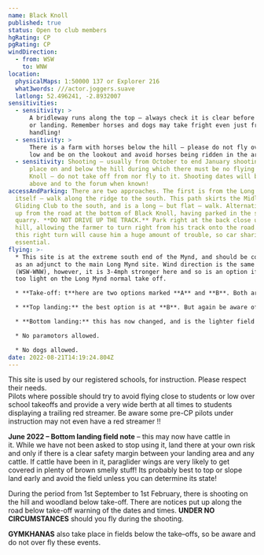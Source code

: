 ```yaml
---
name: Black Knoll
published: true
status: Open to club members
hgRating: CP
pgRating: CP
windDirection:
  - from: WSW
    to: WNW
location:
  physicalMaps: 1:50000 137 or Explorer 216
  what3words: ///actor.joggers.suave
  latlong: 52.496241, -2.8932007
sensitivities:
  - sensitivity: >
      A bridleway runs along the top – always check it is clear before launching
      or landing. Remember horses and dogs may take fright even just from ground
      handling!
  - sensitivity: >
      There is a farm with horses below the hill – please do not fly over this
      low and be on the lookout and avoid horses being ridden in the area!
  - sensitivity: Shooting – usually from October to end January shooting may take
      place on and below the hill during which there must be no flying on Black
      Knoll – do not take off from nor fly to it. Shooting dates will be pasted
      above and to the forum when known!
accessAndParking: There are two approaches. The first is from the Long Mynd
  itself – walk along the ridge to the south. This path skirts the Midland
  Gliding Club to the south, and is a long – but flat – walk. Alternatively walk
  up from the road at the bottom of Black Knoll, having parked in the small
  quarry. **DO NOT DRIVE UP THE TRACK.** Park right at the back close up to the
  hill, allowing the farmer to turn right from his track onto the road. Blocking
  this right turn will cause him a huge amount of trouble, so car sharing is
  essential.
flying: >-
  * This site is at the extreme south end of the Mynd, and should be considered
  as an adjunct to the main Long Mynd site. Wind direction is the same
  (WSW-WNW), however, it is 3-4mph stronger here and so is an option if it is
  too light on the Long Mynd normal take off.

  * **Take-off: t**here are two options marked **A** and **B**. Both are straightforward but keep watch for traffic coming from the right. Also be aware of pilots under instruction by the two schools.

  * **Top landing:** the best option is at **B**. But again be aware of those under instruction.

  * **Bottom landing:** this has now changed, and is the lighter field shown in the image below. Though this looks like two fields, it is, in fact, one, with some trees in the centre.

  * No paramotors allowed.

  * No dogs allowed.
date: 2022-08-21T14:19:24.804Z
---
```

This site is used by our registered schools, for instruction. Please respect their needs.\
Pilots where possible should try to avoid flying close to students or low over school takeoffs and provide a very wide berth at all times to students displaying a trailing red streamer. Be aware some pre-CP pilots under instruction may not even have a red streamer !!

**June 2022 – Bottom landing field note** – this may now have cattle in it. While we have not been asked to stop using it, land there at your own risk and only if there is a clear safety margin between your landing area and any cattle. If cattle have been in it, paraglider wings are very likely to get covered in plenty of brown smelly stuff! Its probably best to top or slope land early and avoid the field unless you can determine its state!

During the period from 1st September to 1st February, there is shooting on the hill and woodland below take-off. There are notices put up along the road below take-off warning of the dates and times. **UNDER NO CIRCUMSTANCES** should you fly during the shooting.

**GYMKHANAS** also take place in fields below the take–offs, so be aware and do not over fly these events.